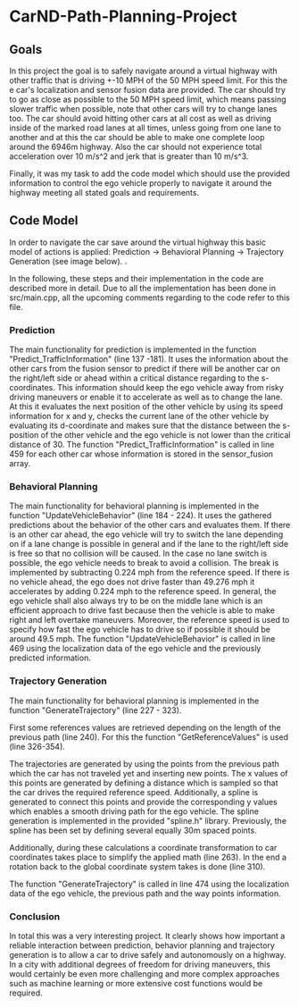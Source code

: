 # CarND-Path-Planning-Project
## Goals
In this project the goal is to safely navigate around a virtual highway with other traffic that is driving +-10 MPH of the 50 MPH speed limit. For this the e car's localization and sensor fusion data are provided. The car should try to go as close as possible to the 50 MPH speed limit, which means passing slower traffic when possible, note that other cars will try to change lanes too. The car should avoid hitting other cars at all cost as well as driving inside of the marked road lanes at all times, unless going from one lane to another and at this the car should be able to make one complete loop around the 6946m highway. Also the car should not experience total acceleration over 10 m/s^2 and jerk that is greater than 10 m/s^3.

Finally, it was my task to add the code model which should use the provided information to control the ego vehicle properly to navigate it around the highway meeting all stated goals and requirements.

## Code Model
In order to navigate the car save around the virtual highway this basic model of actions is applied: 
Prediction  -> Behavioral Planning -> Trajectory Generation (see image below).
<img src="/home/fabian/CarND-Path-Planning-Project/model_overview.png" style="zoom:25%;" />

In the following, these steps and their implementation in the code are described more in detail.
Due to all the implementation has been done in src/main.cpp, all the upcoming comments regarding to the code refer to this file.

### Prediction 

The main functionality for prediction is implemented in the function "Predict_TrafficInformation" (line 137 -181). It uses the information about the other cars from the fusion sensor to predict if there will be another car on the right/left side or ahead within a critical distance regarding to the s-coordinates. This information should keep the ego vehicle away from risky driving maneuvers or enable it to accelerate as well as to change the lane. At this it evaluates the next position of the other vehicle by using its speed information for x and y, checks the current lane of the other vehicle by evaluating its d-coordinate and makes sure that the distance between the s-position of the other vehicle and the ego vehicle is not lower than the critical distance of 30.
The function "Predict_TrafficInformation" is called in line 459 for each other car whose information is stored in the sensor_fusion array.

### Behavioral Planning

The main functionality for behavioral planning is implemented in the function "UpdateVehicleBehavior" (line 184 - 224). It uses the gathered predictions about the behavior of the other cars and evaluates them. If there is an other car ahead, the ego vehicle will try to switch the lane depending on if a lane change is possible in general and if the lane to the right/left side is free so that no collision will be caused. In the case no lane switch is possible, the ego vehicle needs to break to avoid a collision.  The break is implemented by subtracting 0.224 mph from the reference speed. 
If there is no vehicle ahead, the ego does not drive faster than 49.276 mph it accelerates by adding 0.224 mph to the reference speed. In general, the ego vehicle shall also always try to be on the middle lane which is an efficient approach to drive fast because then the vehicle is able to make right and left overtake maneuvers.
Moreover, the reference speed is used to specify how fast the ego vehicle has to drive so if possible it should be around 49.5 mph.
The function "UpdateVehicleBehavior" is called in line 469 using the localization data of the ego vehicle and the previously predicted information.

### Trajectory Generation

The main functionality for behavioral planning is implemented in the function "GenerateTrajectory" (line 227 - 323). 

First some references values are retrieved depending on the length of the previous path (line 240). For this the function "GetReferenceValues" is used (line 326-354).

The trajectories are generated by using the points from the previous path which the car has not traveled yet and inserting new points. The x values of this points are generated by defining a distance which is sampled so that the car drives the required reference speed. Additionally, a spline is generated to connect this points and provide the corresponding y values which enables a smooth driving path for the ego vehicle. The spline generation is implemented in the provided "spline.h" library. Previously, the spline has been set by defining several equally 30m spaced points.

Additionally, during these calculations a coordinate transformation to car coordinates takes place to simplify the applied math (line 263).  In the end a rotation back to the global coordinate system takes is done (line 310).

The function "GenerateTrajectory" is called in line 474 using the localization data of the ego vehicle, the previous path and the way points information.



###  Conclusion 

In total this was a very interesting project. 
It clearly shows how important a reliable interaction between prediction, behavior planning and trajectory generation is to allow a car to drive safely and autonomously on a highway. 
In a city with additional degrees of freedom for driving maneuvers, this would certainly be even more challenging and more complex approaches such as machine learning or more extensive cost functions would be required. 

